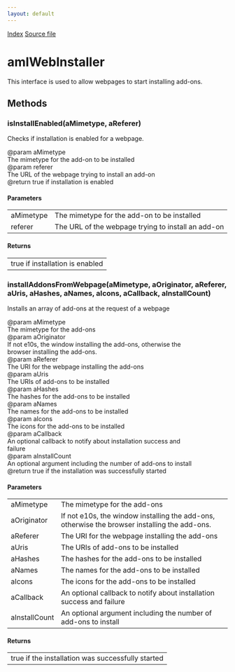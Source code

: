 ```yaml
---
layout: default
---
```

<div id='links'><a href="../index.html">Index</a>
<a href="http://dxr.mozilla.org/mozilla-central/source/toolkit/mozapps/extensions/amIWebInstaller.idl">Source file</a>
</div>

# amIWebInstaller #
  
This interface is used to allow webpages to start installing add-ons.  
  

## Methods ##

### isInstallEnabled(aMimetype, aReferer) ###
  
Checks if installation is enabled for a webpage.  
  
@param  aMimetype  
        The mimetype for the add-on to be installed  
@param  referer  
        The URL of the webpage trying to install an add-on  
@return true if installation is enabled  
  

#### Parameters ####

<table>

<tr>
<td>aMimetype</td>
<td>        The mimetype for the add-on to be installed  
</td>
</tr>

<tr>
<td>referer</td>
<td>        The URL of the webpage trying to install an add-on  
</td>
</tr>

</table>

#### Returns ####

<table>

<tr>
<td>true if installation is enabled  
</td>
</tr>

</table>

### installAddonsFromWebpage(aMimetype, aOriginator, aReferer, aUris, aHashes, aNames, aIcons, aCallback, aInstallCount) ###
  
Installs an array of add-ons at the request of a webpage  
  
@param  aMimetype  
        The mimetype for the add-ons  
@param  aOriginator  
        If not e10s, the window installing the add-ons, otherwise the  
        browser installing the add-ons.  
@param  aReferer  
        The URI for the webpage installing the add-ons  
@param  aUris  
        The URIs of add-ons to be installed  
@param  aHashes  
        The hashes for the add-ons to be installed  
@param  aNames  
        The names for the add-ons to be installed  
@param  aIcons  
        The icons for the add-ons to be installed  
@param  aCallback  
        An optional callback to notify about installation success and  
        failure  
@param  aInstallCount  
        An optional argument including the number of add-ons to install  
@return true if the installation was successfully started  
  

#### Parameters ####

<table>

<tr>
<td>aMimetype</td>
<td>        The mimetype for the add-ons  
</td>
</tr>

<tr>
<td>aOriginator</td>
<td>        If not e10s, the window installing the add-ons, otherwise the  
        browser installing the add-ons.  
</td>
</tr>

<tr>
<td>aReferer</td>
<td>        The URI for the webpage installing the add-ons  
</td>
</tr>

<tr>
<td>aUris</td>
<td>        The URIs of add-ons to be installed  
</td>
</tr>

<tr>
<td>aHashes</td>
<td>        The hashes for the add-ons to be installed  
</td>
</tr>

<tr>
<td>aNames</td>
<td>        The names for the add-ons to be installed  
</td>
</tr>

<tr>
<td>aIcons</td>
<td>        The icons for the add-ons to be installed  
</td>
</tr>

<tr>
<td>aCallback</td>
<td>        An optional callback to notify about installation success and  
        failure  
</td>
</tr>

<tr>
<td>aInstallCount</td>
<td>        An optional argument including the number of add-ons to install  
</td>
</tr>

</table>

#### Returns ####

<table>

<tr>
<td>true if the installation was successfully started  
</td>
</tr>

</table>
